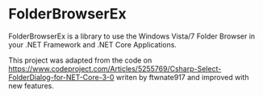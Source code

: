 # FolderBrowserEx
FolderBrowserEx is a library to use the Windows Vista/7 Folder Browser in your .NET Framework and .NET Core Applications. 

This project was adapted from the code on https://www.codeproject.com/Articles/5255769/Csharp-Select-FolderDialog-for-NET-Core-3-0 writen by ftwnate917 and improved with new features. 
